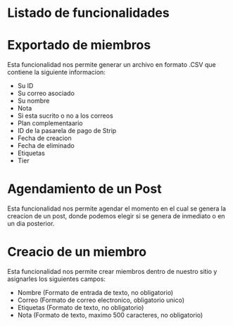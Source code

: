 # Listado de funcionalidades

# Exportado de miembros
Esta funcionalidad nos permite generar un archivo en formato .CSV que contiene la siguiente informacion:
- Su ID
- Su correo asociado
- Su nombre
- Nota
- Si esta sucrito o no a los correos
- Plan complementaario
- ID de la pasarela de pago de Strip
- Fecha de creacion
- Fecha de eliminado
- Etiquetas
- Tier

# Agendamiento de un Post
Esta funcionalidad nos permite agendar el momento en el cual se genera la creacion de un post, donde podemos elegir si se genera de inmediato o en un dia posterior.

# Creacio de un miembro
Esta funcionalidad nos permite crear miembros dentro de nuestro sitio y asignarles los siguientes campos:
- Nombre (Formato de entrada de texto, no obligatorio)
- Correo (Formato de correo electronico, obligatorio unico)
- Etiquetas (Formato de texto, no obligatorio)
- Nota (Formato de texto, maximo 500 caracteres, no obligatorio)
